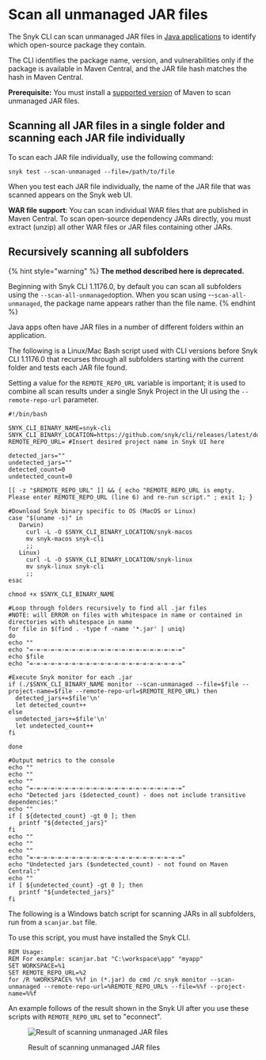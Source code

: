 # Scan all unmanaged JAR files

The Snyk CLI can scan unmanaged JAR files in [Java applications](../../supported-languages-and-package-managers/java-and-kotlin/#open-source-and-licensing) to identify which open-source package they contain.

The CLI identifies the package name, version, and vulnerabilities only if the package is available in Maven Central, and the JAR file hash matches the hash in Maven Central.

**Prerequisite:** You must install a [supported version](../../supported-languages-and-package-managers/java-and-kotlin/#supported-frameworks-and-package-managers) of Maven to scan unmanaged JAR files.

## Scanning all JAR files in a single folder and scanning each JAR file individually

To scan each JAR file individually, use the following command:

`snyk test --scan-unmanaged --file=/path/to/file`

When you test each JAR file individually, the name of the JAR file that was scanned appears on the Snyk web UI.

**WAR file support**: You can scan individual WAR files that are published in Maven Central. To scan open-source dependency JARs directly, you must extract (unzip) all other WAR files or JAR files containing other JARs.

## Recursively scanning all subfolders

{% hint style="warning" %}
**The method described here is deprecated.**

Beginning with Snyk CLI 1.1176.0, by default you can scan all subfolders using the `--scan-all-unmanaged`option. When you scan using --`scan-all-unmanaged`, the package name appears rather than the file name.
{% endhint %}

Java apps often have JAR files in a number of different folders within an application.

The following is a Linux/Mac Bash script used with CLI versions before Snyk CLI 1.1176.0 that recurses through all subfolders starting with the current folder and tests each JAR file found.

Setting a value for the `REMOTE_REPO_URL` variable is important; it is used to combine all scan results under a single Snyk Project in the UI using the `--remote-repo-url` parameter.

```
#!/bin/bash

SNYK_CLI_BINARY_NAME=snyk-cli
SNYK_CLI_BINARY_LOCATION=https://github.com/snyk/cli/releases/latest/download/
REMOTE_REPO_URL= #Insert desired project name in Snyk UI here

detected_jars=""
undetected_jars=""
detected_count=0
undetected_count=0

[[ -z "$REMOTE_REPO_URL" ]] && { echo "REMOTE_REPO_URL is empty. Please enter REMOTE_REPO_URL (line 6) and re-run script." ; exit 1; }

#Download Snyk binary specific to OS (MacOS or Linux)
case "$(uname -s)" in
   Darwin)
     curl -L -O $SNYK_CLI_BINARY_LOCATION/snyk-macos
     mv snyk-macos snyk-cli
     ;;
   Linux)
     curl -L -O $SNYK_CLI_BINARY_LOCATION/snyk-linux
     mv snyk-linux snyk-cli
     ;;
esac

chmod +x $SNYK_CLI_BINARY_NAME

#Loop through folders recursively to find all .jar files
#NOTE: will ERROR on files with whitespace in name or contained in directories with whitespace in name
for file in $(find . -type f -name '*.jar' | uniq)
do
echo ""
echo "=-=-=-=-=-=-=-=-=-=-=-=-=-=-=-=-=-=-=-=-=-="    
echo $file
echo "=-=-=-=-=-=-=-=-=-=-=-=-=-=-=-=-=-=-=-=-=-=" 

#Execute Snyk monitor for each .jar
if (./$SNYK_CLI_BINARY_NAME monitor --scan-unmanaged --file=$file --project-name=$file --remote-repo-url=$REMOTE_REPO_URL) then
  detected_jars+=$file'\n'
  let detected_count++
else
  undetected_jars+=$file'\n'
  let undetected_count++
fi

done

#Output metrics to the console
echo ""
echo ""
echo ""
echo "=-=-=-=-=-=-=-=-=-=-=-=-=-=-=-=-=-=-=-=-=-=" 
echo "Detected jars ($detected_count) - does not include transitive dependencies:"
echo ""
if [ ${detected_count} -gt 0 ]; then
   printf "${detected_jars}"
fi
echo ""
echo ""
echo ""
echo "=-=-=-=-=-=-=-=-=-=-=-=-=-=-=-=-=-=-=-=-=-=" 
echo "Undetected jars ($undetected_count) - not found on Maven Central:"
echo ""
if [ ${undetected_count} -gt 0 ]; then
   printf "${undetected_jars}"
fi
```

The following is a Windows batch script for scanning JARs in all subfolders, run from a `scanjar.bat` file.

To use this script, you must have installed the Snyk CLI.

```batch
REM Usage:    
REM For example: scanjar.bat "C:\workspace\app" "myapp" 
SET WORKSPACE=%1 
SET REMOTE_REPO_URL=%2 
for /R %WORKSPACE% %%f in (*.jar) do cmd /c snyk monitor --scan-unmanaged --remote-repo-url=%REMOTE_REPO_URL% --file=%%f --project-name=%%f
```

An example follows of the result shown in the Snyk UI after you use these scripts with `REMOTE_REPO_URL` set to "econnect".

<figure><img src="../../.gitbook/assets/untitled (1) (1) (1).png" alt="Result of scanning unmanaged JAR files"><figcaption><p>Result of scanning unmanaged JAR files</p></figcaption></figure>

